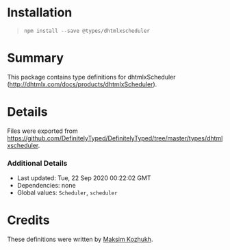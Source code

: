 # Installation
> `npm install --save @types/dhtmlxscheduler`

# Summary
This package contains type definitions for dhtmlxScheduler (http://dhtmlx.com/docs/products/dhtmlxScheduler).

# Details
Files were exported from https://github.com/DefinitelyTyped/DefinitelyTyped/tree/master/types/dhtmlxscheduler.

### Additional Details
 * Last updated: Tue, 22 Sep 2020 00:22:02 GMT
 * Dependencies: none
 * Global values: `Scheduler`, `scheduler`

# Credits
These definitions were written by [Maksim Kozhukh](https://github.com/mkozhukh).
